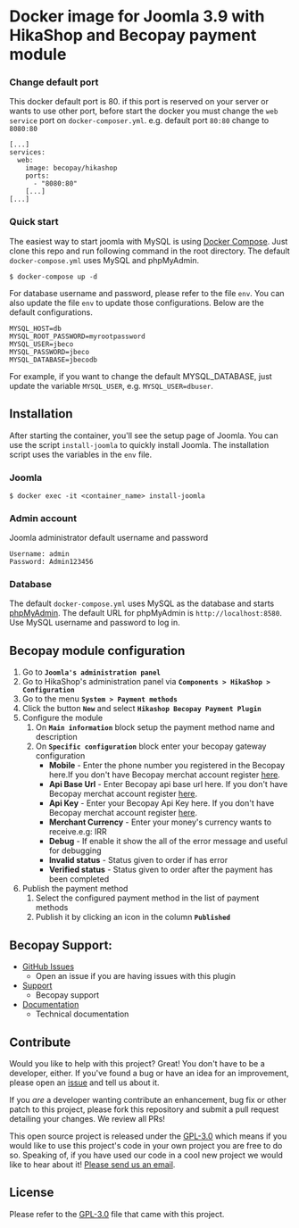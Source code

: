 Docker image for Joomla 3.9 with HikaShop and Becopay payment module
====================


### Change default port

This docker default port is 80. if this port is reserved on your server or wants to use other port, before start the docker you must change the `web service` port on `docker-composer.yml`. e.g. default port `80:80` change to `8080:80`  
```
[...]
services:
  web:
    image: becopay/hikashop
    ports:
      - "8080:80"
	[...]
[...]
```

### Quick start

The easiest way to start joomla with MySQL is using [Docker Compose](https://docs.docker.com/compose/). Just clone this repo and run following command in the root directory. The default `docker-compose.yml` uses MySQL and phpMyAdmin.

```
$ docker-compose up -d
```

For database username and password, please refer to the file `env`. You can also update the file `env` to update those configurations. Below are the default configurations.

```
MYSQL_HOST=db
MYSQL_ROOT_PASSWORD=myrootpassword
MYSQL_USER=jbeco
MYSQL_PASSWORD=jbeco
MYSQL_DATABASE=jbecodb
```

For example, if you want to change the default MYSQL_DATABASE, just update the variable `MYSQL_USER`, e.g. `MYSQL_USER=dbuser`.


## Installation

After starting the container, you'll see the setup page of Joomla. You can use the script `install-joomla` to quickly install Joomla. The installation script uses the variables in the `env` file.

### Joomla

```
$ docker exec -it <container_name> install-joomla
```
### Admin account
Joomla administrator default username and password
```
Username: admin
Password: Admin123456
```
### Database

The default `docker-compose.yml` uses MySQL as the database and starts [phpMyAdmin](https://www.phpmyadmin.net/). The default URL for phpMyAdmin is `http://localhost:8580`. Use MySQL username and password to log in.


## Becopay module configuration

1. Go to __`Joomla's administration panel`__
2. Go to HikaShop's administration panel via __`Components > HikaShop > Configuration`__
3. Go to the menu  __`System > Payment methods`__
4. Click the button __`New`__ and select __`Hikashop Becopay Payment Plugin`__
5. Configure the module
    1. On __`Main information`__ block setup the payment method name and description
    2. On __`Specific configuration`__ block enter your becopay gateway configuration
    	* __Mobile__  - Enter the phone number you registered in the Becopay here.If you don't have Becopay merchat account register [here](https://becopay.com/en/merchant-register/).
		* __Api Base Url__  - Enter Becopay api base url here. If you don't have Becopay merchat account register [here](https://becopay.com/en/merchant-register/).
		* __Api Key__  - Enter your Becopay Api Key here. If you don't have Becopay merchat account register [here](https://becopay.com/en/merchant-register/).
		* __Merchant Currency__ - Enter your money's currency wants to receive.e.g: IRR
		* __Debug__ - If enable it show the all of the error message and useful for debugging
		* __Invalid status__ - Status given to order if has error
		* __Verified status__ - Status given to order after the payment has been completed
6. Publish the payment method
    1. Select the configured payment method in the list of payment methods
	2. Publish it by clicking an icon in the column __`Published`__



## Becopay Support:

* [GitHub Issues](https://github.com/becopay/Hikashop-Becopay-Gateway/issues)
  * Open an issue if you are having issues with this plugin
* [Support](https://becopay.com/en/support/#contact-us)
  * Becopay support
* [Documentation](https://becopay.com/en/io#api)
  * Technical documentation

## Contribute

Would you like to help with this project?  Great!  You don't have to be a developer, either.  If you've found a bug or have an idea for an improvement, please open an [issue](https://github.com/becopay/Hikashop-Becopay-Gateway/issues) and tell us about it.

If you *are* a developer wanting contribute an enhancement, bug fix or other patch to this project, please fork this repository and submit a pull request detailing your changes. We review all PRs!

This open source project is released under the [GPL-3.0](http://www.gnu.org/licenses/gpl-3.0) which means if you would like to use this project's code in your own project you are free to do so.  Speaking of, if you have used our code in a cool new project we would like to hear about it!  [Please send us an email](mailto:io@becopay.com).

## License

Please refer to the [GPL-3.0](http://www.gnu.org/licenses/gpl-3.0) file that came with this project.

